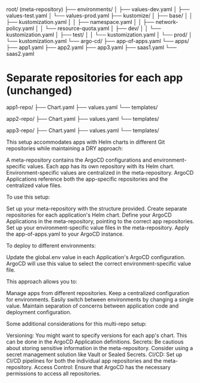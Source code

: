 root/ (meta-repository)
├── environments/
│   ├── values-dev.yaml
│   ├── values-test.yaml
│   └── values-prod.yaml
├── kustomize/
│   ├── base/
│   │   ├── kustomization.yaml
│   │   ├── namespace.yaml
│   │   ├── network-policy.yaml
│   │   └── resource-quota.yaml
│   ├── dev/
│   │   └── kustomization.yaml
│   ├── test/
│   │   └── kustomization.yaml
│   └── prod/
│       └── kustomization.yaml
└── argo-cd/
    ├── app-of-apps.yaml
    └── apps/
        ├── app1.yaml
        ├── app2.yaml
        ├── app3.yaml
        ├── saas1.yaml
        └── saas2.yaml

# Separate repositories for each app (unchanged)
app1-repo/
├── Chart.yaml
├── values.yaml
└── templates/

app2-repo/
├── Chart.yaml
├── values.yaml
└── templates/

app3-repo/
├── Chart.yaml
├── values.yaml
└── templates/


This setup accommodates apps with Helm charts in different Git repositories while maintaining a DRY approach:

A meta-repository contains the ArgoCD configurations and environment-specific values.
Each app has its own repository with its Helm chart.
Environment-specific values are centralized in the meta-repository.
ArgoCD Applications reference both the app-specific repositories and the centralized value files.

To use this setup:

Set up your meta-repository with the structure provided.
Create separate repositories for each application's Helm chart.
Define your ArgoCD Applications in the meta-repository, pointing to the correct app repositories.
Set up your environment-specific value files in the meta-repository.
Apply the app-of-apps.yaml to your ArgoCD instance.

To deploy to different environments:

Update the global.env value in each Application's ArgoCD configuration.
ArgoCD will use this value to select the correct environment-specific value file.

This approach allows you to:

Manage apps from different repositories.
Keep a centralized configuration for environments.
Easily switch between environments by changing a single value.
Maintain separation of concerns between application code and deployment configuration.

Some additional considerations for this multi-repo setup:

Versioning: You might want to specify versions for each app's chart. This can be done in the ArgoCD Application definitions.
Secrets: Be cautious about storing sensitive information in the meta-repository. Consider using a secret management solution like Vault or Sealed Secrets.
CI/CD: Set up CI/CD pipelines for both the individual app repositories and the meta-repository.
Access Control: Ensure that ArgoCD has the necessary permissions to access all repositories.